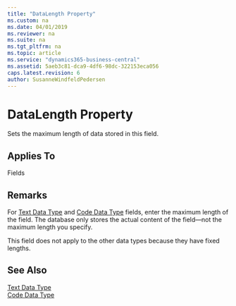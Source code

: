 ```yaml
---
title: "DataLength Property"
ms.custom: na
ms.date: 04/01/2019
ms.reviewer: na
ms.suite: na
ms.tgt_pltfrm: na
ms.topic: article
ms.service: "dynamics365-business-central"
ms.assetid: 5aeb3c81-dca9-4df6-98dc-322153eca056
caps.latest.revision: 6
author: SusanneWindfeldPedersen
---
```


 

# DataLength Property
Sets the maximum length of data stored in this field.  
  
## Applies To  
 Fields  
  
## Remarks  
 For [Text Data Type](../datatypes/devenv-text-data-type.md) and [Code Data Type](../datatypes/devenv-code-data-type.md) fields, enter the maximum length of the field. The database only stores the actual content of the field—not the maximum length you specify.  
  
 This field does not apply to the other data types because they have fixed lengths.  
  
## See Also  
 [Text Data Type](../datatypes/devenv-text-data-type.md)   
 [Code Data Type](../datatypes/devenv-code-data-type.md)